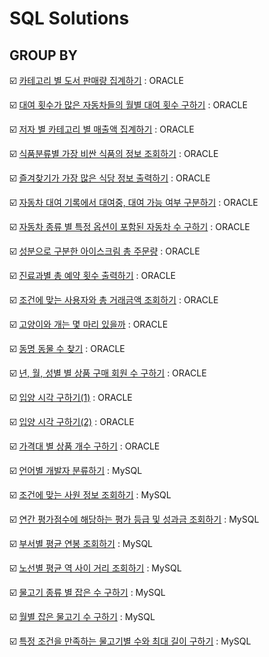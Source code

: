 # SQL Solutions

## GROUP BY

:ballot_box_with_check: [카테고리 별 도서 판매량 집계하기](https://github.com/LeeWooJung/Programmers/tree/main/SQL/GROUP%20BY/%EC%B9%B4%ED%85%8C%EA%B3%A0%EB%A6%AC%20%EB%B3%84%20%EB%8F%84%EC%84%9C%20%ED%8C%90%EB%A7%A4%EB%9F%89%20%EC%A7%91%EA%B3%84%ED%95%98%EA%B8%B0) : ORACLE

:ballot_box_with_check: [대여 횟수가 많은 자동차들의 월별 대여 횟수 구하기](https://github.com/LeeWooJung/Programmers/tree/main/SQL/GROUP%20BY/%EB%8C%80%EC%97%AC%20%ED%9A%9F%EC%88%98%EA%B0%80%20%EB%A7%8E%EC%9D%80%20%EC%9E%90%EB%8F%99%EC%B0%A8%EB%93%A4%EC%9D%98%20%EC%9B%94%EB%B3%84%20%EB%8C%80%EC%97%AC%20%ED%9A%9F%EC%88%98%20%EA%B5%AC%ED%95%98%EA%B8%B0) : ORACLE

:ballot_box_with_check: [저자 별 카테고리 별 매출액 집계하기](https://github.com/LeeWooJung/Programmers/tree/main/SQL/GROUP%20BY/%EC%A0%80%EC%9E%90%20%EB%B3%84%20%EC%B9%B4%ED%85%8C%EA%B3%A0%EB%A6%AC%20%EB%B3%84%20%EB%A7%A4%EC%B6%9C%EC%95%A1%20%EC%A7%91%EA%B3%84%ED%95%98%EA%B8%B0) : ORACLE

:ballot_box_with_check: [식품분류별 가장 비싼 식품의 정보 조회하기](https://github.com/LeeWooJung/Programmers/tree/main/SQL/GROUP%20BY/%EC%8B%9D%ED%92%88%EB%B6%84%EB%A5%98%EB%B3%84%20%EA%B0%80%EC%9E%A5%20%EB%B9%84%EC%8B%BC%20%EC%8B%9D%ED%92%88%EC%9D%98%20%EC%A0%95%EB%B3%B4%20%EC%A1%B0%ED%9A%8C%ED%95%98%EA%B8%B0) : ORACLE

:ballot_box_with_check: [즐겨찾기가 가장 많은 식당 정보 출력하기](https://github.com/LeeWooJung/Programmers/tree/main/SQL/GROUP%20BY/%EC%A6%90%EA%B2%A8%EC%B0%BE%EA%B8%B0%EA%B0%80%20%EA%B0%80%EC%9E%A5%20%EB%A7%8E%EC%9D%80%20%EC%8B%9D%EB%8B%B9%20%EC%A0%95%EB%B3%B4%20%EC%B6%9C%EB%A0%A5%ED%95%98%EA%B8%B0) : ORACLE

:ballot_box_with_check: [자동차 대여 기록에서 대여중, 대여 가능 여부 구분하기](https://github.com/LeeWooJung/Programmers/tree/main/SQL/GROUP%20BY/%EC%9E%90%EB%8F%99%EC%B0%A8%20%EB%8C%80%EC%97%AC%20%EA%B8%B0%EB%A1%9D%EC%97%90%EC%84%9C%20%EB%8C%80%EC%97%AC%EC%A4%91%2C%20%EB%8C%80%EC%97%AC%20%EA%B0%80%EB%8A%A5%20%EC%97%AC%EB%B6%80%20%EA%B5%AC%EB%B6%84%ED%95%98%EA%B8%B0) : ORACLE

:ballot_box_with_check: [자동차 종류 별 특정 옵션이 포함된 자동차 수 구하기](https://github.com/LeeWooJung/Programmers/tree/main/SQL/GROUP%20BY/%EC%9E%90%EB%8F%99%EC%B0%A8%20%EC%A2%85%EB%A5%98%20%EB%B3%84%20%ED%8A%B9%EC%A0%95%20%EC%98%B5%EC%85%98%EC%9D%B4%20%ED%8F%AC%ED%95%A8%EB%90%9C%20%EC%9E%90%EB%8F%99%EC%B0%A8%20%EC%88%98%20%EA%B5%AC%ED%95%98%EA%B8%B0) : ORACLE

:ballot_box_with_check: [성분으로 구분한 아이스크림 총 주문량](https://github.com/LeeWooJung/Programmers/tree/main/SQL/GROUP%20BY/%EC%84%B1%EB%B6%84%EC%9C%BC%EB%A1%9C%20%EA%B5%AC%EB%B6%84%ED%95%9C%20%EC%95%84%EC%9D%B4%EC%8A%A4%ED%81%AC%EB%A6%BC%20%EC%B4%9D%20%EC%A3%BC%EB%AC%B8%EB%9F%89) : ORACLE

:ballot_box_with_check: [진료과별 총 예약 횟수 출력하기](https://github.com/LeeWooJung/Programmers/tree/main/SQL/GROUP%20BY/%EC%A7%84%EB%A3%8C%EA%B3%BC%EB%B3%84%20%EC%B4%9D%20%EC%98%88%EC%95%BD%20%ED%9A%9F%EC%88%98%20%EC%B6%9C%EB%A0%A5%ED%95%98%EA%B8%B0) : ORACLE

:ballot_box_with_check: [조건에 맞는 사용자와 총 거래금액 조회하기](https://github.com/LeeWooJung/Programmers/tree/main/SQL/GROUP%20BY/%EC%A1%B0%EA%B1%B4%EC%97%90%20%EB%A7%9E%EB%8A%94%20%EC%82%AC%EC%9A%A9%EC%9E%90%EC%99%80%20%EC%B4%9D%20%EA%B1%B0%EB%9E%98%EA%B8%88%EC%95%A1%20%EC%A1%B0%ED%9A%8C%ED%95%98%EA%B8%B0) : ORACLE

:ballot_box_with_check: [고양이와 개는 몇 마리 있을까](https://github.com/LeeWooJung/Programmers/tree/main/SQL/GROUP%20BY/%EA%B3%A0%EC%96%91%EC%9D%B4%EC%99%80%20%EA%B0%9C%EB%8A%94%20%EB%AA%87%20%EB%A7%88%EB%A6%AC%20%EC%9E%88%EC%9D%84%EA%B9%8C) : ORACLE

:ballot_box_with_check: [동명 동물 수 찾기](https://github.com/LeeWooJung/Programmers/tree/main/SQL/GROUP%20BY/%EB%8F%99%EB%AA%85%20%EB%8F%99%EB%AC%BC%20%EC%88%98%20%EC%B0%BE%EA%B8%B0) : ORACLE

:ballot_box_with_check: [년, 월, 성별 별 상품 구매 회원 수 구하기](https://github.com/LeeWooJung/Programmers/tree/main/SQL/GROUP%20BY/%EB%85%84%2C%20%EC%9B%94%2C%20%EC%84%B1%EB%B3%84%20%EB%B3%84%20%EC%83%81%ED%92%88%20%EA%B5%AC%EB%A7%A4%20%ED%9A%8C%EC%9B%90%20%EC%88%98%20%EA%B5%AC%ED%95%98%EA%B8%B0) : ORACLE

:ballot_box_with_check: [입양 시각 구하기(1)](https://github.com/LeeWooJung/Programmers/tree/main/SQL/GROUP%20BY/%EC%9E%85%EC%96%91%20%EC%8B%9C%EA%B0%81%20%EA%B5%AC%ED%95%98%EA%B8%B0(1)) : ORACLE

:ballot_box_with_check: [입양 시각 구하기(2)](https://github.com/LeeWooJung/Programmers/tree/main/SQL/GROUP%20BY/%EC%9E%85%EC%96%91%20%EC%8B%9C%EA%B0%81%20%EA%B5%AC%ED%95%98%EA%B8%B0(2)) : ORACLE

:ballot_box_with_check: [가격대 별 상품 개수 구하기](https://github.com/LeeWooJung/Programmers/tree/main/SQL/GROUP%20BY/%EA%B0%80%EA%B2%A9%EB%8C%80%20%EB%B3%84%20%EC%83%81%ED%92%88%20%EA%B0%9C%EC%88%98%20%EA%B5%AC%ED%95%98%EA%B8%B0) : ORACLE

:ballot_box_with_check: [언어별 개발자 분류하기](https://github.com/LeeWooJung/Programmers/tree/main/SQL/GROUP%20BY/%EC%96%B8%EC%96%B4%EB%B3%84%20%EA%B0%9C%EB%B0%9C%EC%9E%90%20%EB%B6%84%EB%A5%98%ED%95%98%EA%B8%B0) : MySQL

:ballot_box_with_check: [조건에 맞는 사원 정보 조회하기](https://github.com/LeeWooJung/Programmers/tree/main/SQL/GROUP%20BY/%EC%A1%B0%EA%B1%B4%EC%97%90%20%EB%A7%9E%EB%8A%94%20%EC%82%AC%EC%9B%90%20%EC%A0%95%EB%B3%B4%20%EC%A1%B0%ED%9A%8C%ED%95%98%EA%B8%B0) : MySQL

:ballot_box_with_check: [연간 평가점수에 해당하는 평가 등급 및 성과금 조회하기](https://github.com/LeeWooJung/Programmers/tree/main/SQL/GROUP%20BY/%EC%97%B0%EA%B0%84%20%ED%8F%89%EA%B0%80%EC%A0%90%EC%88%98%EC%97%90%20%ED%95%B4%EB%8B%B9%ED%95%98%EB%8A%94%20%ED%8F%89%EA%B0%80%20%EB%93%B1%EA%B8%89%20%EB%B0%8F%20%EC%84%B1%EA%B3%BC%EA%B8%88%20%EC%A1%B0%ED%9A%8C%ED%95%98%EA%B8%B0) : MySQL

:ballot_box_with_check: [부서별 평균 연봉 조회하기](https://github.com/LeeWooJung/Programmers/tree/main/SQL/GROUP%20BY/%EB%B6%80%EC%84%9C%EB%B3%84%20%ED%8F%89%EA%B7%A0%20%EC%97%B0%EB%B4%89%20%EC%A1%B0%ED%9A%8C%ED%95%98%EA%B8%B0) : MySQL

:ballot_box_with_check: [노선별 평균 역 사이 거리 조회하기](https://github.com/LeeWooJung/Programmers/tree/main/SQL/GROUP%20BY/%EB%85%B8%EC%84%A0%EB%B3%84%20%ED%8F%89%EA%B7%A0%20%EC%97%AD%20%EC%82%AC%EC%9D%B4%20%EA%B1%B0%EB%A6%AC%20%EC%A1%B0%ED%9A%8C%ED%95%98%EA%B8%B0) : MySQL

:ballot_box_with_check: [물고기 종류 별 잡은 수 구하기](https://github.com/LeeWooJung/Programmers/tree/main/SQL/GROUP%20BY/%EB%AC%BC%EA%B3%A0%EA%B8%B0%20%EC%A2%85%EB%A5%98%20%EB%B3%84%20%EC%9E%A1%EC%9D%80%20%EC%88%98%20%EA%B5%AC%ED%95%98%EA%B8%B0) : MySQL

:ballot_box_with_check: [월별 잡은 물고기 수 구하기](https://github.com/LeeWooJung/Programmers/tree/main/SQL/GROUP%20BY/%EC%9B%94%EB%B3%84%20%EC%9E%A1%EC%9D%80%20%EB%AC%BC%EA%B3%A0%EA%B8%B0%20%EC%88%98%20%EA%B5%AC%ED%95%98%EA%B8%B0) : MySQL

:ballot_box_with_check: [특정 조건을 만족하는 물고기별 수와 최대 길이 구하기](https://github.com/LeeWooJung/Programmers/tree/main/SQL/GROUP%20BY/%ED%8A%B9%EC%A0%95%20%EC%A1%B0%EA%B1%B4%EC%9D%84%20%EB%A7%8C%EC%A1%B1%ED%95%98%EB%8A%94%20%EB%AC%BC%EA%B3%A0%EA%B8%B0%EB%B3%84%20%EC%88%98%EC%99%80%20%EC%B5%9C%EB%8C%80%20%EA%B8%B8%EC%9D%B4%20%EA%B5%AC%ED%95%98%EA%B8%B0) : MySQL